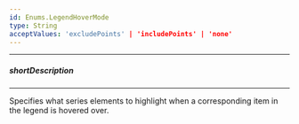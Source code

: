 ```yaml
---
id: Enums.LegendHoverMode
type: String
acceptValues: 'excludePoints' | 'includePoints' | 'none'
---
```

---
##### shortDescription
<!-- Description goes here -->

---
<!-- Description goes here -->
Specifies what series elements to highlight when a corresponding item in the legend is hovered over.
